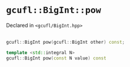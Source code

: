 # `gcufl::BigInt::pow`
Declared in `<gcufl/BigInt.hpp>`
<br/><br/>
```cpp
gcufl::BigInt pow(gcufl::BigInt other) const;

template <std::integral N>
gcufl::BigInt pow(const N value) const
```

